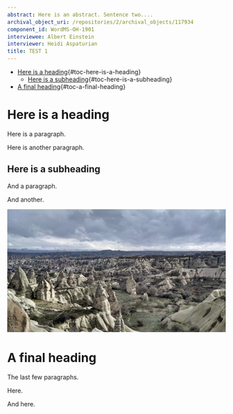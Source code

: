 ```yaml
---
abstract: Here is an abstract. Sentence two....
archival_object_uri: /repositories/2/archival_objects/117934
component_id: WordMS-OH-1901
interviewee: Albert Einstein
interviewer: Heidi Aspaturian
title: TEST 1
---
```


-   [Here is a heading](#here-is-a-heading){#toc-here-is-a-heading}
    -   [Here is a
        subheading](#here-is-a-subheading){#toc-here-is-a-subheading}
-   [A final heading](#a-final-heading){#toc-a-final-heading}

# Here is a heading

Here is a paragraph.

Here is another paragraph.

## Here is a subheading

And a paragraph.

And another.

![alt text and caption here](WordMS-OH-1901-Cappadocia.jpg "title text here (is useless in most browsers; repurpose?)")

# A final heading

The last few paragraphs.

Here.

And here.
